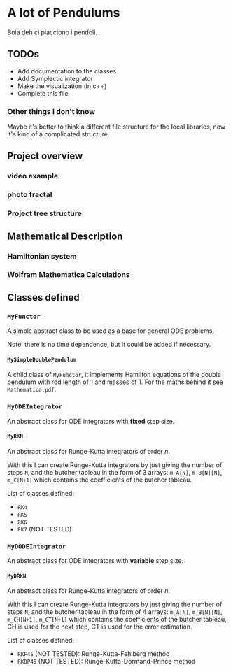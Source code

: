 # A lot of Pendulums

Boia deh ci piacciono i pendoli.

## TODOs

- Add documentation to the classes
- Add Symplectic integrator
- Make the visualization (in c++)
- Complete this file

### Other things I don't know 

Maybe it's better to think a different file structure for the local 
libraries, now it's kind of a complicated structure.

## Project overview

### video example

### photo fractal

### Project tree structure

## Mathematical Description

### Hamiltonian system

### Wolfram Mathematica Calculations

## Classes defined

### `MyFunctor`

A simple abstract class to be used as a base for general ODE problems.

Note: there is no time dependence, but it could be added if necessary.

#### `MySimpleDoublePendulum`

A child class of `MyFunctor`, it implements Hamilton equations of the double 
pendulum with rod length of 1 and masses of 1. For the maths behind it see 
`Mathematica.pdf`.

### `MyODEIntegrator`

An abstract class for ODE integrators with **fixed** step size. 

#### `MyRKN`

An abstract class for Runge-Kutta integrators of order $n$.

With this I can create Runge-Kutta integrators by just giving the number of 
steps `N`, and the butcher tableau in the form of 3 arrays: `m_A[N]`, `m_B[N][N]`, 
`m_C[N+1]` which contains the coefficients of the butcher tableau.

List of classes defined:

- `RK4`
- `RK5`
- `RK6`
- `RK7` (NOT TESTED)

### `MyDODEIntegrator`

An abstract class for ODE integrators with **variable** step size. 

#### `MyDRKN`

An abstract class for Runge-Kutta integrators of order $n$.

With this I can create Runge-Kutta integrators by just giving the number of 
steps `N`, and the butcher tableau in the form of 4 arrays: `m_A[N]`, 
`m_B[N][N]`, `m_CH[N+1]`, `m_CT[N+1]` which contains the coefficients of the 
butcher tableau, CH is used for the next step, CT is used for the error 
estimation.

List of classes defined:

- `RKF45` (NOT TESTED): Runge-Kutta-Fehlberg method
- `RKDP45` (NOT TESTED): Runge-Kutta-Dormand-Prince method